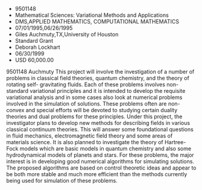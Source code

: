 
* 9501148
* Mathematical Sciences: Variational Methods and Applications
* DMS,APPLIED MATHEMATICS, COMPUTATIONAL MATHEMATICS
* 07/01/1995,06/26/1995
* Giles Auchmuty,TX,University of Houston
* Standard Grant
* Deborah Lockhart
* 06/30/1999
* USD 60,000.00

9501148 Auchmuty This project will involve the investigation of a number of
problems in classical field theories, quantum chemistry, and the theory of
rotating self- gravitating fluids. Each of these problems involves non-standard
variational principles and it is intended to develop the requisite variational
analysis and in some cases also look at numerical problems involved in the
simulation of solutions. These problems often are non-convex and special efforts
will be devoted to studying certain duality theories and dual problems for these
principles. Under this project, the investigator plans to develop new methods
for describing fields in various classical continuum theories. This will answer
some foundational questions in fluid mechanics, electromagnetic field theory and
some areas of materials science. It is also planned to investigate the theory of
Hartree-Fock models which are basic models in quantum chemistry and also some
hydrodynamical models of planets and stars. For these problems, the major
interest is in developing good numerical algorithms for simulating solutions.
The proposed algorithms are based on control theoretic ideas and appear to be
both more stable and much more efficient than the methods currently being used
for simulation of these problems.

